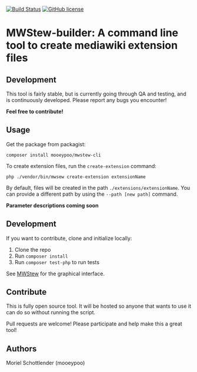 [![Build Status](https://travis-ci.org/mooeypoo/MWStew.svg?branch=master)](https://travis-ci.org/mooeypoo/MWStew-CLI)
[![GitHub license](https://img.shields.io/badge/license-GPLv2-blue.svg?style=plastic)](https://raw.githubusercontent.com/mooeypoo/MWStew-CLI/master/LICENSE)

# MWStew-builder: A command line tool to create mediawiki extension files

## Development
This tool is fairly stable, but is currently going through QA and testing, and is continuously developed. Please report any bugs you encounter!

**Feel free to contribute!**

## Usage

Get the package from packagist:

```
composer install mooeypoo/mwstew-cli
```

To create extension files, run the `create-extension` command:

```
php ./vendor/bin/mwsew create-extension extensionName
```

By default, files will be created in the path `./extensions/extensionName`. You can provide a different path by using the `--path [new path]` command.

**Parameter descriptions coming soon**

## Development
If you want to contribute, clone and initialize locally:

1. Clone the repo
2. Run `composer install`
3. Run `composer test-php` to run tests

See [MWStew](https://github.com/mooeypoo/MWStew) for the graphical interface.

## Contribute
This is fully open source tool. It will be hosted so anyone that wants to use it can do so without running the script.

Pull requests are welcome! Please participate and help make this a great tool!

## Authors
Moriel Schottlender (mooeypoo)

